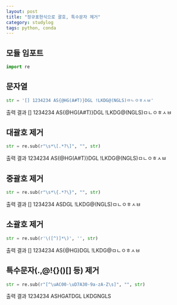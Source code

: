 ```yaml
---
layout: post
title: "정규표현식으로 괄호, 특수문자 제거"
category: studylog
tags: python, conda
---
```



## 모듈 임포트
```python
import re
```

## 문자열
```python
str = '[] 1234234 AS{@HG(A#T)}DGL !LKDG@(NGLS)ㅁㄴㅇㅎㅅㅂ'
```

출력 결과
[] 1234234 AS{@HG(A#T)}DGL !LKDG@(NGLS)ㅁㄴㅇㅎㅅㅂ

## 대괄호 제거
```python
str = re.sub(r"\s*\[.*?\]", "", str)
```

출력 결과
1234234 AS{@HG(A#T)}DGL !LKDG@(NGLS)ㅁㄴㅇㅎㅅㅂ

## 중괄호 제거
```python
str = re.sub(r"\s*\{.*?\}", "", str)
```

출력 결과
[] 1234234 ASDGL !LKDG@(NGLS)ㅁㄴㅇㅎㅅㅂ

## 소괄호 제거
```python
str = re.sub(r'\([^)]*\)', '', str)
```

출력 결과
[] 1234234 AS{@HG}DGL !LKDG@ㅁㄴㅇㅎㅅㅂ

## 특수문자(.,@!{}()[] 등) 제거
```python
str = re.sub(r"[^\uAC00-\uD7A30-9a-zA-Z\s]", "", str)
```

출력 결과
1234234 ASHGATDGL LKDGNGLS